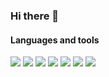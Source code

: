 ### Hi there 👋

<!--
**AlishaMak/AlishaMak** is a ✨ _special_ ✨ repository because its `README.md` (this file) appears on your GitHub profile.

Here are some ideas to get you started:

- 🔭 I’m currently working on ...
- 🌱 I’m currently learning ...
- 👯 I’m looking to collaborate on ...
- 🤔 I’m looking for help with ...
- 💬 Ask me about ...
- 📫 How to reach me: ...
- 😄 Pronouns: ...
- ⚡ Fun fact: ...
-->
#### Languages and tools

<img src="https://img.shields.io/badge/Python-black?style=for-the-badge&logo=Python&logoColor=white"/> <img src="https://img.shields.io/badge/Pandas-black?style=for-the-badge&logo=Pandas&logoColor=white"/> <img src="https://img.shields.io/badge/Plotly-black?style=for-the-badge&logo=plotly&logoColor=white"/> <img src="https://img.shields.io/badge/Numpy-black?style=for-the-badge&logo=Numpy&logoColor=white"/> <img src="https://img.shields.io/badge/SciKit^-learn-black?style=for-the-badge&logo=scikit-learn&logoColor=white"/>  <img src="https://img.shields.io/badge/Keras-black?style=for-the-badge&logo=Keras&logoColor=white"/> <img src="https://img.shields.io/badge/Postgres-black?style=for-the-badge&logo=Postgres&logoColor=white"/>  

